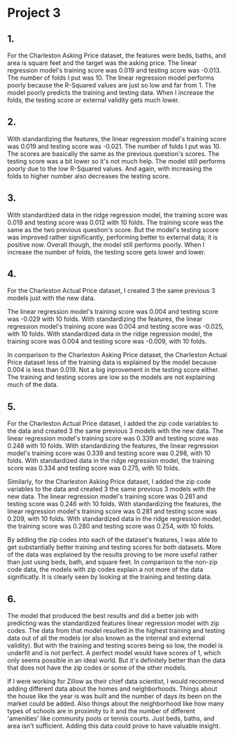 # Project 3

## 1. 
For the Charleston Asking Price dataset, the features were beds, baths, and area is square feet and the target was the asking price. The linear regression model's training score was 0.019 and testing score was -0.013. The number of folds I put was 10. The linear regression model performs poorly because the R-Squared values are just so low and far from 1. The model poorly predicts the training and testing data. When I increase the folds, the testing score or external validity gets much lower. 

## 2.
With standardizing the features, the linear regression model's training score was 0.019 and testing score was -0.021. The number of folds I put was 10. The scores are basically the same as the previous question's scores. The testing score was a bit lower so it's not much help. The model still performs poorly due to the low R-Squared values. And again, with increasing the folds to higher number also decreases the testing score. 

## 3.
With  standardized data in the ridge regression model, the training score was 0.019 and testing score was 0.012 with 10 folds. The training score was the same as the two previous question's score. But the model's testing score was improved rather significantly, performing better to external data; it is positive now. Overall though, the model still performs poorly. When I increase the number of folds, the testing score gets lower and lower.

## 4.
For the Charleston Actual Price dataset, I created 3 the same previous 3 models just with the new data. 

The linear regression model's training score was 0.004 and testing score was -0.029 with 10 folds. With standardizing the features, the linear regression model's training score was 0.004 and testing score was -0.025, with 10 folds. With standardized data in the ridge regression model, the training score was 0.004 and testing score was -0.009, with 10 folds.

In comparison to the Charleston Asking Price dataset, the Charleston Actual Price dataset less of the training data is explained by the model because 0.004 is less than 0.019.  Not a big inprovement in the testing score either. The training and testing scores are low so the models are not explaining much of the data.

## 5.
For the Charleston Actual Price dataset, I added the zip code variables to the data and created 3 the same previous 3 models with the new data. The linear regression model's training score was 0.339 and testing score was 0.248 with 10 folds. With standardizing the features, the linear regression model's training score was 0.339 and testing score was 0.298, with 10 folds. With standardized data in the ridge regression model, the training score was 0.334 and testing score was 0.275, with 10 folds.  

Similarly, for the Charleston Asking Price dataset, I added the zip code variables to the data and created 3 the same previous 3 models with the new data. The linear regression model's training score was 0.281 and testing score was 0.246 with 10 folds. With standardizing the features, the linear regression model's training score was 0.281 and testing score was 0.209, with 10 folds. With standardized data in the ridge regression model, the training score was 0.280 and testing score was 0.254, with 10 folds.

By adding the zip codes into each of the dataset's features, I was able to get substantially better training and testing scores for both datasets. More of the data was explained by the results proving to be more useful rather than just using beds, bath, and square feet. In comparison to the non-zip code data, the models with zip codes explain a not more of the data significatly. It is clearly seen by looking at the training and testing data. 

## 6.
The model that produced the best results and did a better job with predicting was the standardized features linear regression model with zip codes. The data from that model resulted in the highest training and testing data out of all the models (or also known as the internal and external validity). But with the training and testing scores being so low, the model is underfit and is not perfect. A perfect model would have scores of 1, which only seems possible in an ideal world. But it's definitely better than the data that does not have the zip codes or some of the other models. 

If I were working for Zillow as their chief data scientist, I would recommend adding different data about the homes and neighborhoods. Things about the house like the year is was built and the number of days its been on the market could be added. Also things about the neighborhood like how many types of schools are in proximity to it and the number of different 'amenities' like community pools or tennis courts. Just beds, baths, and area isn't sufficient. Adding this data could prove to have valuable insight. 
